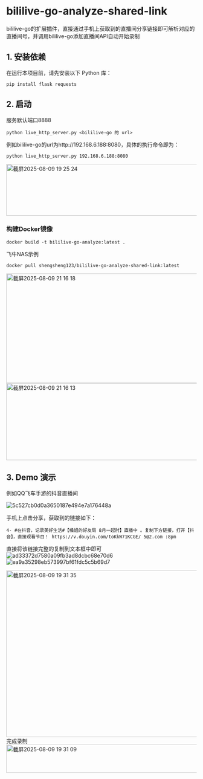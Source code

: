 # bililive-go-analyze-shared-link
bililive-go的扩展插件，直接通过手机上获取到的直播间分享链接即可解析对应的直播间号，并调用bililive-go添加直播间API自动开始录制


## 1. 安装依赖

在运行本项目前，请先安装以下 Python 库：

```
pip install flask requests
```


## 2. 启动
服务默认端口8888
```
python live_http_server.py <bililive-go 的 url>
```
例如bililive-go的url为http://192.168.6.188:8080，具体的执行命令即为：
```
python live_http_server.py 192.168.6.188:8080
```

<img width="1084" height="137" alt="截屏2025-08-09 19 25 24" src="https://github.com/user-attachments/assets/f5e533f5-3175-422a-95ab-5c2b02ca5ba8" />

### 构建Docker镜像
```
docker build -t bililive-go-analyze:latest .
```
飞牛NAS示例

```docker pull shengsheng123/bililive-go-analyze-shared-link:latest```

<img width="670" height="290" alt="截屏2025-08-09 21 16 18" src="https://github.com/user-attachments/assets/2ec99eeb-9bd6-401d-9b06-467e37b94665" />

<img width="656" height="204" alt="截屏2025-08-09 21 16 13" src="https://github.com/user-attachments/assets/72ca52ab-72f7-44b9-8bcd-bfb52e68d4b6" />


## 3. Demo 演示
例如QQ飞车手游的抖音直播间

![5c527cb0d0a3650187e494e7a176448a](https://github.com/user-attachments/assets/b7cde83b-50c2-435f-88c3-b5ba28f51315)

手机上点击分享，获取到的链接如下：
```
4- #在抖音，记录美好生活#【橘姐的好友局 8月一起肘】直播中 。复制下方链接，打开【抖音】，直接观看节目！ https://v.douyin.com/toKkW71KCGE/ 5@2.com :8pm
```
直接将该链接完整的复制到文本框中即可
![ad33372d7580a09fb3ad8dcbc68e70d6](https://github.com/user-attachments/assets/2172782d-7f7b-455d-a97a-53d851631030)
![ea9a35298eb573997bf61fdc5c5b69d7](https://github.com/user-attachments/assets/2190ab23-e30e-4999-b8bd-b03580a343c1)


<img width="1916" height="441" alt="截屏2025-08-09 19 31 35" src="https://github.com/user-attachments/assets/c6b1f97f-0c6d-4500-9c0f-6bde4b8ec896" />
完成录制
<img width="1362" height="75" alt="截屏2025-08-09 19 31 09" src="https://github.com/user-attachments/assets/74e8a0c3-f620-441e-b421-55e40edb0695" />
